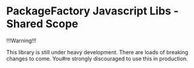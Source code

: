 # PackageFactory Javascript Libs - Shared Scope

!!!Warning!!!

This library is still under heavy development. There are loads of breaking changes to come. You#re strongly discouraged
to use this in production.
